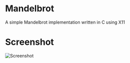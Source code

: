 Mandelbrot
==========

A simple Mandelbrot implementation written in C using X11


Screenshot
==========

![Screenshot](https://github.com/ocgungor/Mandelbrot/blob/master/Screenshot.png)
